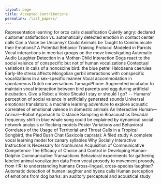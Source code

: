 ```yaml
---
layout: page
title: Accepted Contributions
permalink: /list_papers/
---
```


Representation learning for orca calls classification
Quietly angry: declared customer satisfaction vs. automatically detected emotion in contact center calls 
Can a Voice be Uncanny?
Could Animals be Taught to Communicate their Emotions? A Potential Behavior Training Protocol Modeled in Parrots
Vocal interactions in meerkat groups on the move 
Investigating Automatic Audio Laughter Detection in a Mother-Child Interaction
Dogs react to the social valence of conspecific but not of human vocalizations
Contextual variations in calls of a nonoscine bird: the blue petrel Halobaena caerulea
Early-life stress affects Mongolian gerbil interactions with conspecific vocalizations in a sex-specific manner
Vocal accommodation in spontaneous Dutch conversations
TamagoPhone: Augmented incubator to maintain vocal interaction between bird parents and egg during artificial incubation.
Give a Robot a Voice
Should I stay or should I go? -- Humans’ perception of social valence in artificially generated sounds
Universal emotional translators: a machine learning adventure to explore acoustic correlates of emotional valence in domestic animals
An Interactive Human—Animal—Robot Approach to Distance Sampling in Bioacoustics
Decadal frequency shift in blue whale song could be explained by dynamical social network analysis or flocking models
Poster
Variations and Behavioral Correlates of the Usage of Territorial and Threat Calls in a Tropical Songbird, the Pied Bush Chat (Saxicola caprata):  A filed study
A complete vocal learning model for canary syllables
Why Socially Interactive Instruction Is Necessary for Nonhuman Acquisition of Communicative Competence
The Efficacy of Choice and Control in Developing Human-Dolphin Communicative Transactions
Behavioral experiments for gathering labeled animal vocalization data
From vocal prosody to movement prosody, from HRI to understanding humans
Cross-lingual, cross-species laughter? Automatic detection of human laughter and hyena calls
Human perception of emotions from dog barks: an auditory perceptual and acoustical study
